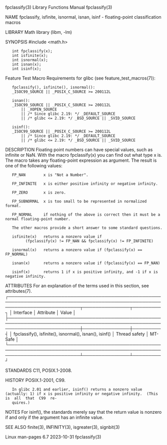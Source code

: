 fpclassify(3)							   Library Functions Manual							 fpclassify(3)

NAME
       fpclassify, isfinite, isnormal, isnan, isinf - floating-point classification macros

LIBRARY
       Math library (libm, -lm)

SYNOPSIS
       #include <math.h>

       int fpclassify(x);
       int isfinite(x);
       int isnormal(x);
       int isnan(x);
       int isinf(x);

   Feature Test Macro Requirements for glibc (see feature_test_macros(7)):

       fpclassify(), isfinite(), isnormal():
	   _ISOC99_SOURCE || _POSIX_C_SOURCE >= 200112L

       isnan():
	   _ISOC99_SOURCE || _POSIX_C_SOURCE >= 200112L
	       || _XOPEN_SOURCE
	       || /* Since glibc 2.19: */ _DEFAULT_SOURCE
	       || /* glibc <= 2.19: */ _BSD_SOURCE || _SVID_SOURCE

       isinf():
	   _ISOC99_SOURCE || _POSIX_C_SOURCE >= 200112L
	       || /* Since glibc 2.19: */ _DEFAULT_SOURCE
	       || /* glibc <= 2.19: */ _BSD_SOURCE || _SVID_SOURCE

DESCRIPTION
       Floating	 point	numbers	 can  have  special values, such as infinite or NaN.  With the macro fpclassify(x) you can find out what type x is.  The macro
       takes any floating-point expression as argument.	 The result is one of the following values:

       FP_NAN	     x is "Not a Number".

       FP_INFINITE   x is either positive infinity or negative infinity.

       FP_ZERO	     x is zero.

       FP_SUBNORMAL  x is too small to be represented in normalized format.

       FP_NORMAL     if nothing of the above is correct then it must be a normal floating-point number.

       The other macros provide a short answer to some standard questions.

       isfinite(x)   returns a nonzero value if
		     (fpclassify(x) != FP_NAN && fpclassify(x) != FP_INFINITE)

       isnormal(x)   returns a nonzero value if (fpclassify(x) == FP_NORMAL)

       isnan(x)	     returns a nonzero value if (fpclassify(x) == FP_NAN)

       isinf(x)	     returns 1 if x is positive infinity, and -1 if x is negative infinity.

ATTRIBUTES
       For an explanation of the terms used in this section, see attributes(7).
       ┌───────────────────────────────────────────────────────────────────────────────────────────────────────────────────────────┬───────────────┬─────────┐
       │ Interface														   │ Attribute	   │ Value   │
       ├───────────────────────────────────────────────────────────────────────────────────────────────────────────────────────────┼───────────────┼─────────┤
       │ fpclassify(), isfinite(), isnormal(), isnan(), isinf()									   │ Thread safety │ MT-Safe │
       └───────────────────────────────────────────────────────────────────────────────────────────────────────────────────────────┴───────────────┴─────────┘

STANDARDS
       C11, POSIX.1-2008.

HISTORY
       POSIX.1-2001, C99.

       In glibc 2.01 and earlier, isinf() returns a nonzero value (actually: 1) if x is positive infinity or negative infinity.	 (This is  all	that  C99  re‐
       quires.)

NOTES
       For isinf(), the standards merely say that the return value is nonzero if and only if the argument has an infinite value.

SEE ALSO
       finite(3), INFINITY(3), isgreater(3), signbit(3)

Linux man-pages 6.7							  2023-10-31								 fpclassify(3)
